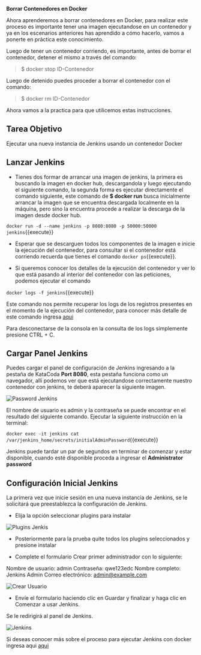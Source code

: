 **Borrar Contenedores en Docker**

Ahora aprenderemos a borrar contenedores en Docker, para realizar este proceso es importante tener una imagen ejecutandose en un contenedor y ya en los escenarios anteriores has aprendido a cómo hacerlo, vamos a ponerte en práctica este conocimiento.

Luego de tener un contenedor corriendo, es importante, antes de borrar el contenedor, detener el mismo a través del comando:

> $ docker stop ID-Contenedor

Luego de detenido puedes proceder a borrar el contenedor con el comando:

> $ docker rm ID-Contenedor

Ahora vamos a la practica para que utilicemos estas instrucciones.

## Tarea Objetivo

Ejecutar una nueva instancia de Jenkins usando un contenedor Docker

## Lanzar Jenkins

- Tienes dos formar de arrancar una imagen de jenkins, la primera es buscando la imagen en docker hub, descargandola y luego ejecutando el siguiente comando, la segunda forma es ejecutar directamente el comando siguiente, este comando de **$ docker run** busca inicialmente arrancar la imagen que se encuentra descargada localmente en la máquina, pero sino la encuentra procede a realizar la descarga de la imagen desde docker hub.

`docker run -d --name jenkins -p 8080:8080 -p 50000:50000 jenkins`{{execute}}

- Esperar que se descarguen todos los componentes de la imagen e inicie la ejecución del contenedor, para consultar si el contenedor está corriendo recuerda que tienes el comando `docker ps`{{execute}}.

- Si queremos conocer los detalles de la ejecución del contenedor y ver lo que está pasando al interior del contenedor con las peticiones, podemos ejecutar el comando

`docker logs -f jenkins`{{execute}} 

Este comando nos permite recuperar los logs de los registros presentes en el momento de la ejecución del contenedor, para conocer más detalle de este comando ingresa [aqui](https://docs.docker.com/engine/reference/commandline/logs/)

Para desconectarse de la consola en la consulta de los logs simplemente presione CTRL + C.

## Cargar Panel Jenkins

Puedes cargar el panel de configuración de Jenkins ingresando a la pestaña de KataCoda **Port 8080**, esta pestaña funciona como un navegador, allí podemos ver que está ejecutandose correctamente nuestro contenedor con jenkins, te deberá aparecer la siguiente imagen.

 ![Password Jenkins](https://i.imgur.com/do7fDDD.png)

El nombre de usuario es admin y la contraseña se puede encontrar en el resultado del siguiente comando. Ejecutar la siguiente instrucción en la terminal:

`docker exec -it jenkins cat /var/jenkins_home/secrets/initialAdminPassword`{{execute}}

Jenkins puede tardar un par de segundos en terminar de comenzar y estar disponible, cuando esté disponible proceda a ingresar el **Administrator password** 

## Configuración Inicial Jenkins

La primera vez que inicie sesión en una nueva instancia de Jenkins, se le solicitará que preestablezca la configuración de Jenkins.

- Elija la opción seleccionar plugins para instalar

 ![Plugins Jenkis](https://i.imgur.com/um44uSY.png)

- Posteriormente para la prueba quite todos los plugins seleccionados y presione instalar

- Complete el formulario Crear primer administrador con lo siguiente:

Nombre de usuario: admin
Contraseña: qwe123edc
Nombre completo: Jenkins Admin
Correo electrónico: admin@example.com

 ![Crear Usuario](https://i.imgur.com/l0oqhas.png)

- Envíe el formulario haciendo clic en Guardar y finalizar y haga clic en Comenzar a usar Jenkins.

Se le redirigirá al panel de Jenkins.

 ![Jenkins](https://i.imgur.com/BEE4O7b.png)

Si deseas conocer más sobre el proceso para ejecutar Jenkins con docker ingresa aqui [aqui](https://aprenderdevops.com/instalacion-de-jenkins-con-docker/)



